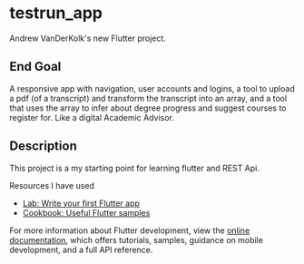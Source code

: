 # testrun_app

Andrew VanDerKolk's new Flutter project.

## End Goal

A responsive app with navigation, user accounts and logins, a tool to upload a pdf (of a transcript) and transform the transcript into an array, and a tool that uses the array to infer about degree progress and suggest courses to register for. Like a digital Academic Advisor.

## Description

This project is a my starting point for learning flutter and REST Api.

Resources I have used

- [Lab: Write your first Flutter app](https://docs.flutter.dev/get-started/codelab)
- [Cookbook: Useful Flutter samples](https://docs.flutter.dev/cookbook)

For more information about Flutter development, view the
[online documentation](https://docs.flutter.dev/), which offers tutorials,
samples, guidance on mobile development, and a full API reference.
